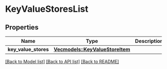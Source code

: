 # KeyValueStoresList

## Properties

Name | Type | Description | Notes
------------ | ------------- | ------------- | -------------
**key_value_stores** | [**Vec<models::KeyValueStoreItem>**](KeyValueStoreItem.md) |  | 

[[Back to Model list]](../README.md#documentation-for-models) [[Back to API list]](../README.md#documentation-for-api-endpoints) [[Back to README]](../README.md)



